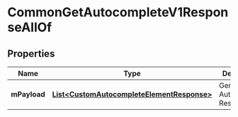 

# CommonGetAutocompleteV1ResponseAllOf


## Properties

Name | Type | Description | Notes
------------ | ------------- | ------------- | -------------
**mPayload** | [**List&lt;CustomAutocompleteElementResponse&gt;**](CustomAutocompleteElementResponse.md) | Generic Autocomplete Response | 



